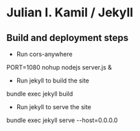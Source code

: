 # Julian I. Kamil / Jekyll

## Build and deployment steps

* Run cors-anywhere

PORT=1080 nohup nodejs server.js &

* Run jekyll to build the site

bundle exec jekyll build

* Run jekyll to serve the site

bundle exec jekyll serve --host=0.0.0.0
